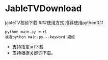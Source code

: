 # JableTVDownload
 jableTV视频下载
###使用方式
推荐使用python3.11
 ```
python main.py +url
或者python main.py --keyword 姐姐
```
 - 支持指定url下载
 - 支持根据关键词下载。
